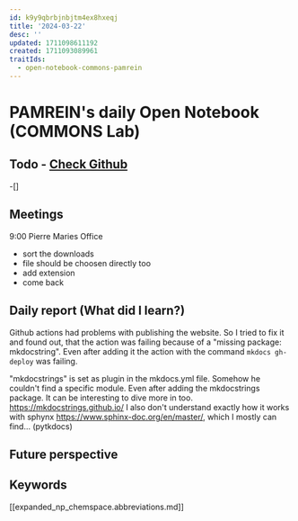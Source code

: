 ```yaml
---
id: k9y9qbrbjnbjtm4ex8hxeqj
title: '2024-03-22'
desc: ''
updated: 1711098611192
created: 1711093089961
traitIds:
  - open-notebook-commons-pamrein
---
```


# PAMREIN's daily Open Notebook (COMMONS Lab)

## Todo - [Check Github](https://github.com/orgs/commons-research/projects/2/views/1)
-[]


## Meetings
9:00 Pierre Maries Office

- sort the downloads
- file should be choosen directly too
- add extension
- come back


## Daily report (What did I learn?)
Github actions had problems with publishing the website. So I tried to fix it and found out, that the action was failing because of a "missing package: mkdocstring". Even after adding it the action with the command `mkdocs gh-deploy` was failing.

"mkdocstrings" is set as plugin in the mkdocs.yml file. Somehow he couldn't find a specific module. Even after adding the mkdocstrings package. It can be interesting to dive more in too. <https://mkdocstrings.github.io/>
I also don't understand exactly how it works with sphynx <https://www.sphinx-doc.org/en/master/>, which I mostly can find...
 (pytkdocs)


## Future perspective



## Keywords
[[expanded_np_chemspace.abbreviations.md]]
